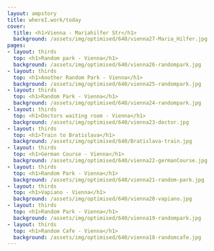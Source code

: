 ```yaml
---
layout: ampstory
title: whereI.work/today
cover:
  title: <h1>Vienna - Mariahilfer Str</h1>
  background: /assets/img/optimised/640/vienna27-Maria_Hilfer.jpg
pages: 
- layout: thirds
  top: <h1>Random park - Vienna</h1>
  background: /assets/img/optimised/640/vienna26-randompark.jpg
- layout: thirds
  top: <h1>Another Random Park - Vienna</h1>
  background: /assets/img/optimised/640/vienna25-randompark.jpg
- layout: thirds
  top: <h1>Random Park - Vienna</h1>
  background: /assets/img/optimised/640/vienna24-randompark.jpg
- layout: thirds
  top: <h1>Doctors waiting room - Vienna</h1>
  background: /assets/img/optimised/640/vienna23-doctor.jpg
- layout: thirds
  top: <h1>Train to Bratislava</h1>
  background: /assets/img/optimised/640/Bratislava-train.jpg
- layout: thirds
  top: <h1>German Course - Vienna</h1>
  background: /assets/img/optimised/640/vienna22-germanCourse.jpg
- layout: thirds
  top: <h1>Random Park - Vienna</h1>
  background: /assets/img/optimised/640/vienna21-random-park.jpg
- layout: thirds
  top: <h1>Vapiano - Vienna</h1>
  background: /assets/img/optimised/640/vienna20-vapiano.jpg
- layout: thirds
  top: <h1>Random Park - Vienna</h1>
  background: /assets/img/optimised/640/vienna19-randompark.jpg
- layout: thirds
  top: <h1>Random Cafe - Vienna</h1>
  background: /assets/img/optimised/640/vienna18-randomcafe.jpg
---
```

